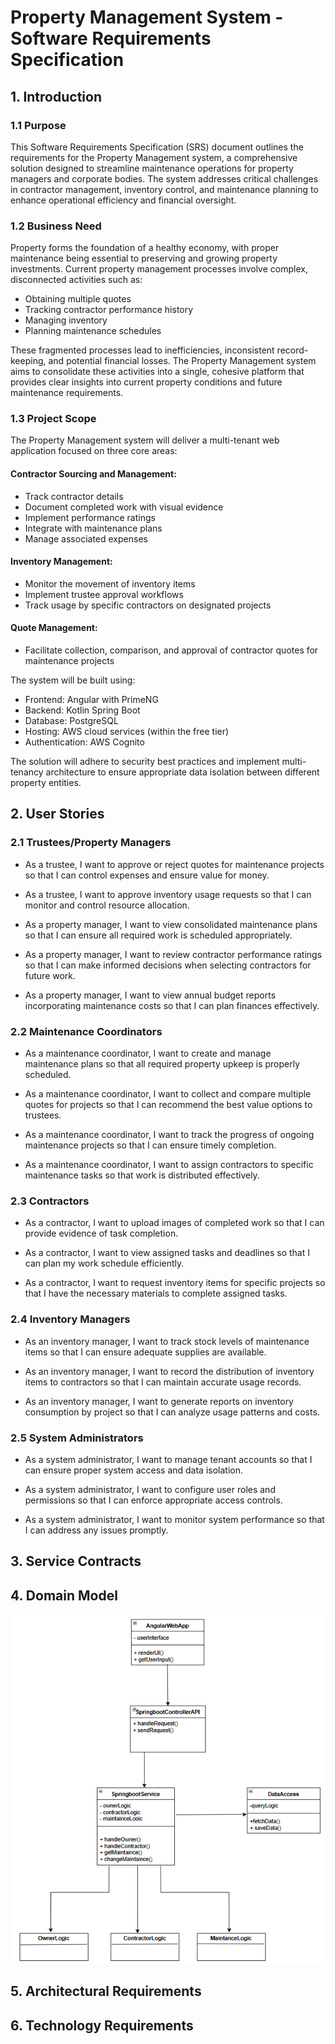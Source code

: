 # Property Management System - Software Requirements Specification

## 1. Introduction

### 1.1 Purpose

This Software Requirements Specification (SRS) document outlines the requirements for the Property Management system, a comprehensive solution designed to streamline maintenance operations for property managers and corporate bodies. The system addresses critical challenges in contractor management, inventory control, and maintenance planning to enhance operational efficiency and financial oversight.

### 1.2 Business Need

Property forms the foundation of a healthy economy, with proper maintenance being essential to preserving and growing property investments. Current property management processes involve complex, disconnected activities such as:

- Obtaining multiple quotes
- Tracking contractor performance history
- Managing inventory
- Planning maintenance schedules

These fragmented processes lead to inefficiencies, inconsistent record-keeping, and potential financial losses. The Property Management system aims to consolidate these activities into a single, cohesive platform that provides clear insights into current property conditions and future maintenance requirements.

### 1.3 Project Scope

The Property Management system will deliver a multi-tenant web application focused on three core areas:

#### Contractor Sourcing and Management:
- Track contractor details
- Document completed work with visual evidence
- Implement performance ratings
- Integrate with maintenance plans
- Manage associated expenses

#### Inventory Management:
- Monitor the movement of inventory items
- Implement trustee approval workflows
- Track usage by specific contractors on designated projects

#### Quote Management:
- Facilitate collection, comparison, and approval of contractor quotes for maintenance projects

The system will be built using:
- Frontend: Angular with PrimeNG
- Backend: Kotlin Spring Boot
- Database: PostgreSQL
- Hosting: AWS cloud services (within the free tier)
- Authentication: AWS Cognito

The solution will adhere to security best practices and implement multi-tenancy architecture to ensure appropriate data isolation between different property entities.

## 2. User Stories

### 2.1 Trustees/Property Managers

- As a trustee, I want to approve or reject quotes for maintenance projects so that I can control expenses and ensure value for money.

- As a trustee, I want to approve inventory usage requests so that I can monitor and control resource allocation.

- As a property manager, I want to view consolidated maintenance plans so that I can ensure all required work is scheduled appropriately.

- As a property manager, I want to review contractor performance ratings so that I can make informed decisions when selecting contractors for future work.

- As a property manager, I want to view annual budget reports incorporating maintenance costs so that I can plan finances effectively.

### 2.2 Maintenance Coordinators

- As a maintenance coordinator, I want to create and manage maintenance plans so that all required property upkeep is properly scheduled.

- As a maintenance coordinator, I want to collect and compare multiple quotes for projects so that I can recommend the best value options to trustees.

- As a maintenance coordinator, I want to track the progress of ongoing maintenance projects so that I can ensure timely completion.

- As a maintenance coordinator, I want to assign contractors to specific maintenance tasks so that work is distributed effectively.

### 2.3 Contractors

- As a contractor, I want to upload images of completed work so that I can provide evidence of task completion.

- As a contractor, I want to view assigned tasks and deadlines so that I can plan my work schedule efficiently.

- As a contractor, I want to request inventory items for specific projects so that I have the necessary materials to complete assigned tasks.

### 2.4 Inventory Managers

- As an inventory manager, I want to track stock levels of maintenance items so that I can ensure adequate supplies are available.

- As an inventory manager, I want to record the distribution of inventory items to contractors so that I can maintain accurate usage records.

- As an inventory manager, I want to generate reports on inventory consumption by project so that I can analyze usage patterns and costs.

### 2.5 System Administrators

- As a system administrator, I want to manage tenant accounts so that I can ensure proper system access and data isolation.

- As a system administrator, I want to configure user roles and permissions so that I can enforce appropriate access controls.

- As a system administrator, I want to monitor system performance so that I can address any issues promptly.

## 3. Service Contracts


## 4. Domain Model

![Domain model](./301%20Domain.png)

## 5. Architectural Requirements


## 6. Technology Requirements

